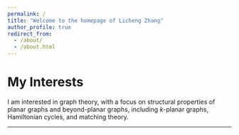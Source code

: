 ```yaml
---
permalink: /
title: "Welcome to the homepage of Licheng Zhang"
author_profile: true
redirect_from: 
  - /about/
  - /about.html
---
```




My Interests
======
I am interested in graph theory, with a focus on structural properties of planar graphs and beyond-planar graphs, including $k$-planar graphs, Hamiltonian cycles, and matching theory.


------

